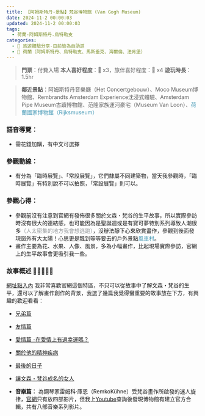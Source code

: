 ```yaml
---
title: 【阿姆斯特丹-景點】梵谷博物館 (Van Gogh Museum)
date: 2024-11-2 00:00:03
updated: 2024-11-2 00:00:03
tags:
  - 荷蘭-阿姆斯特丹.烏特勒支
categories: 
  - 🌴 旅遊體驗分享-目前皆為自助遊
  - 🥥 荷蘭（阿姆斯特丹、烏特勒支、馬斯垂克、海爾倫、法肯堡）
---
```

>**門票**：付費入場
>**本人喜好程度**：🌝 x3，旅伴喜好程度：🌝 x4
>**遊玩時長**：1.5hr
<!-- more -->
>**鄰近景點**：阿姆斯特丹音樂廳（Het Concertgebouw）、Moco Museum博物館、Rembrandts Amsterdam Experience沈浸式體驗、Amsterdam Pipe Museum古蹟博物館、范隆家族運河豪宅（Museum Van Loon）、<font color=#4599B6>荷蘭國家博物館（Rijksmuseum）</font>


### 語音導覽： 
+ 需花錢加購，有中文可選擇
 
### 參觀動線：
+ 有分為「臨時展覽」、「常設展覽」，它們隸屬不同建築物，當天我參觀時，「臨時展覽」有特別說不可以拍照，「常設展覽」則可以。

### 參觀心得：
+ 參觀前沒有注意到官網有發佈很多關於文森・梵谷的生平故事，所以實際參訪時沒有很大的連結感，也可能因為是聖誕週或是有寶可夢特別系列導致人潮很多<font color=#909497>（人太密集的地方我會想逃跑）</font>，沒辦法靜下心來欣賞畫作，參觀到後面發現窗外有大太陽！心思更是飄到等等要去的戶外景點<font color=#4599B6>風車村</font>。
+ 畫作主要為花、水果、人像、風景，多為小幅畫作，比起現場實際參訪，官網上的生平故事會更吸引我一些。

### 故事概述 🌟🌟🌟🌟🌟
[網址點入內](https://www.vangoghmuseum.nl/en/art-and-stories/stories/stories-overview)
我非常喜歡官網這個特區，不只可以從故事中了解文森・梵谷的生平，還可以了解畫作創作的背景，我選了幾篇我覺得蠻重要的故事放在下方，有興趣的歡迎看看：
+ [兄弟篇](https://www.vangoghmuseum.nl/en/art-and-stories/stories/all-stories/the-brothers-vincent-and-theo)
 
+ [友情篇](https://www.vangoghmuseum.nl/en/stories/friendships-for-better-and-for-worse)

+ [愛情篇 -在愛情上有過幸運嗎？](https://www.vangoghmuseum.nl/en/stories/his-unrequited-loves#0)

+ [關於他的精神疾病]( https://www.vangoghmuseum.nl/en/art-and-stories/stories/vincents-illness-and-the-healing-power-of-art)

+ [最後的日子](https://www.vangoghmuseum.nl/en/art-and-stories/stories/the-last-days-of-vincent-van-gogh)

+ [讓文森・梵谷成名的女人]( https://www.vangoghmuseum.nl/en/art-and-stories/stories/the-woman-who-made-vincent-famous)

+ **音樂篇：** 
為鋼琴家雷姆科·庫恩（RemkoKühne）受梵谷畫作所啟發的迷人旋律，[官網](https://www.vangoghmuseum.nl/en/art-and-stories/van-gogh-and-music)只有放四部影片，但我上[Youtube](https://www.youtube.com/watch?v=XbfaqDJVx8s&list=PLp9bGKxyieV1R6oh9PIiSy-AGHkXCfMgz&ab_channel=VanGoghMuseum)查詢後發現博物館有建立官方合輯，共有八部音樂系列影片。